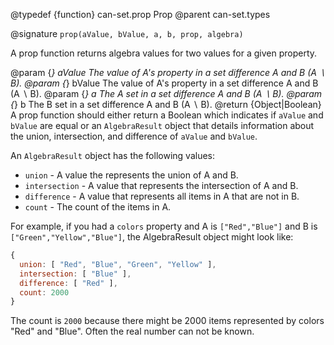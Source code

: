@typedef {function} can-set.prop Prop
@parent can-set.types


@signature `prop(aValue, bValue, a, b, prop, algebra)`

A prop function returns algebra values for two values for a given property.

  @param {*} aValue The value of A's property in a set difference A and B (A ∖ B).
  @param {*} bValue The value of A's property in a set difference A and B (A ∖ B).
  @param {*} a The A set in a set difference A and B (A ∖ B).
  @param {*} b The B set in a set difference A and B (A ∖ B).
  @return {Object|Boolean} A prop function should either return a Boolean which indicates if `aValue` and `bValue` are
  equal or an `AlgebraResult` object that details information about the union, intersection, and difference of `aValue` and `bValue`.

  An `AlgebraResult` object has the following values:

  - `union` - A value the represents the union of A and B.
  - `intersection` - A value that represents the intersection of A and B.
  - `difference` - A value that represents all items in A that are not in B.
  - `count` - The count of the items in A.

  For example, if you had a `colors` property and A is `["Red","Blue"]` and B is `["Green","Yellow","Blue"]`, the
  AlgebraResult object might look like:

  ```js
  {
	union: [ "Red", "Blue", "Green", "Yellow" ],
	intersection: [ "Blue" ],
	difference: [ "Red" ],
	count: 2000
}
```

  The count is `2000` because there might be 2000 items represented by colors "Red" and "Blue".  Often
  the real number can not be known.
